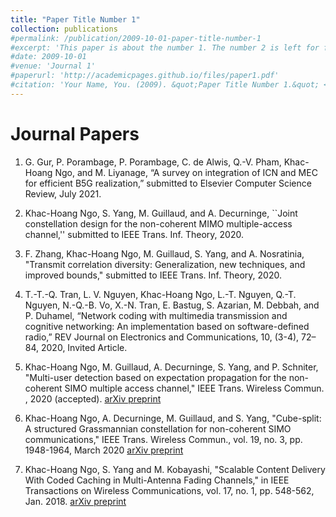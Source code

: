 ```yaml
---
title: "Paper Title Number 1"
collection: publications
#permalink: /publication/2009-10-01-paper-title-number-1
#excerpt: 'This paper is about the number 1. The number 2 is left for future work.'
#date: 2009-10-01
#venue: 'Journal 1'
#paperurl: 'http://academicpages.github.io/files/paper1.pdf'
#citation: 'Your Name, You. (2009). &quot;Paper Title Number 1.&quot; <i>Journal 1</i>. 1(1).'
---
```


Journal Papers
======

1. G. Gur, P. Porambage, P. Porambage, C. de Alwis, Q.-V. Pham, Khac-Hoang Ngo, and M. Liyanage, “A survey on integration of ICN and MEC for efficient B5G realization,” submitted to Elsevier Computer Science Review, July 2021.

1. Khac-Hoang Ngo, S. Yang, M. Guillaud, and A. Decurninge, ``Joint constellation design for the non-coherent MIMO multiple-access channel,'' submitted to IEEE Trans. Inf. Theory, 2020.

1. F. Zhang, Khac-Hoang Ngo, M. Guillaud, S. Yang, and A. Nosratinia, "Transmit correlation diversity: Generalization, new techniques, and improved bounds," submitted to IEEE Trans. Inf. Theory, 2020.

1. T.-T.-Q. Tran, L. V. Nguyen, Khac-Hoang Ngo, L.-T. Nguyen, Q.-T. Nguyen, N.-Q.-B. Vo, X.-N. Tran, E. Bastug, S. Azarian, M. Debbah, and P. Duhamel, “Network coding with multimedia transmission and cognitive networking: An implementation based on software-defined radio,” REV Journal on Electronics and Communications, 10, (3-4), 72–84, 2020, Invited Article.

1. Khac-Hoang Ngo, M. Guillaud, A. Decurninge, S. Yang, and P. Schniter, "Multi-user detection based on expectation propagation for the non-coherent SIMO multiple access channel," IEEE Trans. Wireless Commun. , 2020 (accepted). [arXiv preprint](https://arxiv.org/pdf/1905.11152.pdf)

1. Khac-Hoang Ngo, A. Decurninge, M. Guillaud, and S. Yang, "Cube-split: A structured Grassmannian constellation for non-coherent SIMO communications," IEEE Trans. Wireless Commun., vol. 19, no. 3, pp. 1948-1964, March 2020  [arXiv preprint](https://arxiv.org/pdf/1905.08745.pdf)

1. Khac-Hoang Ngo, S. Yang and M. Kobayashi, "Scalable Content Delivery With Coded Caching in Multi-Antenna Fading Channels," in IEEE Transactions on Wireless Communications, vol. 17, no. 1, pp. 548-562, Jan. 2018. [arXiv preprint](https://arxiv.org/pdf/1703.06538.pdf)
